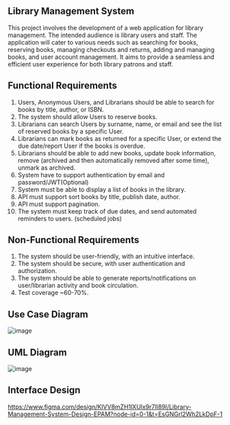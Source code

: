 ## Library Management System

This project involves the development of a web application for library management. The intended audience is library users and staff. The application will cater to various needs such as searching for books, reserving books, managing checkouts and returns, adding and managing books, and user account management. It aims to provide a seamless and efficient user experience for both library patrons and staff.

## Functional Requirements

1. Users, Anonymous Users, and Librarians should be able to search for books by title, author, or ISBN.
2. The system should allow Users to reserve books.
3. Librarians can search Users by surname, name, or email and see the list of reserved books by a specific User.
4. Librarians can mark books as returned for a specific User, or extend the due date/report User if the books is overdue.
5. Librarians should be able to add new books, update book information, remove (archived and then automatically removed after some time), unmark as archived.
6. System have to support authentication by email and password/JWT(Optional)
7. System must be able to display a list of books in the library.
8. API must support sort books by title, publish date, author.
9. API must support pagination.
10. The system must keep track of due dates, and send automated reminders to users. (scheduled jobs)

## Non-Functional Requirements

1. The system should be user-friendly, with an intuitive interface.
2. The system should be secure, with user authentication and authorization.
3. The system should be able to generate reports/notifications on user/librarian activity and book circulation.
4. Test coverage ~60-70%.

## Use Case Diagram
![image](https://github.com/m-nurbek/LibraryManagementSystem/assets/65078035/4bb52340-84f9-4ab4-84fc-dce8a9d0c8a8)

## UML Diagram
![image](https://github.com/m-nurbek/LibraryManagementSystem/assets/65078035/477f69cf-3d45-4786-a16a-512e2502dd88)

## Interface Design
https://www.figma.com/design/KlVV8mZH1lXUlx9r7Il89l/Library-Management-System-Design-EPAM?node-id=0-1&t=EsGNGrl2Wh2LkDpF-1

